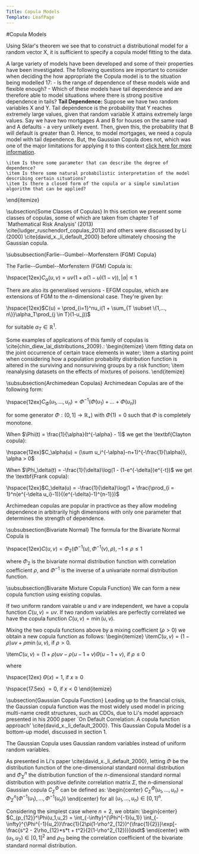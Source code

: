 ```yaml
---
Title: Copula Models
Template: LeafPage
---
```


#Copula Models

Using Sklar's theorem we see that to construct a distributional model for a random vector X, it is sufficient to specify a copula model fitting to the data. 

A large variety of models have been developed and some of their properties have been investigated. The following questions are important to consider when deciding the how appropriate the Copula model is to the situation being modelled 17:
	- Is the range of dependence of these models wide and flexible enough?
	- Which of these models have tail dependence and are therefore able to model situations where there is strong positive dependence in tails?
	**Tail Dependence:** Suppose we have two random variables X and Y. Tail dependence is the probability that Y reaches extremely large values, given that random variable X attains extremely large values.
	Say we have two mortgages A and B for houses on the same road and A defaults - a very unlikely event. Then, given this, the probability that B will default is greater than 0. Hence, to model mortgages, we need a copula model with tail dependence. But, the Gaussian Copula does not, which was one of the major limitations for applying it to this context [click here for more information](http://db716.user.srcf.net/eim/course/finance/cdos/cdoeffectsdylan).

	
	
	\item Is there some parameter that can describe the degree of dependence?
	\item Is there some natural probabilistic interpretation of the model describing certain situations?
	\item Is there a closed form of the copula or a simple simulation algorithm that can be applied? 
\end{itemize}	

\subsection{Some Classes of Copulas}
In this section we present some classes of copulas, some of which are taken from chapter 1 of `Mathematical Risk Analysis' (2013) \cite{ludger_ruschendorf_copulas_2013} and others were discussed by Li (2000) \cite{david_x._li_default_2000} before ultimately choosing the Gaussian copula.

\subsubsection{Farlie--Gumbel--Morfenstern (FGM) Copula}

The Farlie--Gumbel--Morfenstern (FGM) Copula is:

\hspace{12ex}$C_\alpha(u,v) = uv(1 + \alpha(1-u)(1-v)), |\alpha| \leq 1$

There are also its generalised versions - EFGM copulas, which are extensions of FGM to the $n$-dimensional case. They're given by:

\hspace{12ex}$C(u) = \prod_{i=1}^nu_i(1 + \sum_{T \subset \{1,..., n\}}\alpha_T\prod_{j \in T}(1-u_j))$ 

for suitable $\alpha_T \in \mathbb{R}^1.$

Some examples of applications of this family of copulas is  \cite{chin_diew_lai_distributions_2009}.: 
\begin{itemize}
	\item fitting data on the joint occurrence of certain trace elements in water;
	\item a starting point when considering how a population probability distribution function is altered in the surviving and nonsurviving groups by a risk function;
	\item reanalysing
	datasets on the effects of mixtures of
	poisons.
\end{itemize}

\subsubsection{Archimedean Copulas}
Archimedean Copulas are of the following form:

\hspace{12ex}$C_{\Phi}(u_1,...,u_n) = \Phi^{-1}(\Phi(u_1) + ... + \Phi(u_n))$

for some generator $\Phi: (0,1] \rightarrow \mathbb{R}_+)$ with $\Phi(1) = 0$ such that $\Phi$ is completely monotone. 

When $\Phi(t) = \frac{1}{\alpha}(t^{-\alpha} - 1)$ we get the \textbf{Clayton copula}:

\hspace{12ex}$C_\alpha(u) = (\sum u_i^{-\alpha}-n+1)^{-\frac{1}{\alpha}}, \alpha > 0$

When $\Phi_\delta(t) = -\frac{1}{\delta}\log(1 - (1-e^{-\delta})e^{-t})$ we get the \textbf{Frank copula}:

\hspace{12ex}$C_\delta(u) = -\frac{1}{\delta}\log(1 + \frac{\prod_{i = 1}^n(e^{-\delta u_i}-1)}{(e^{-\delta}-1)^{n-1}})$

Archimedean copulas are popular in practivce as they allow modeling dependence in arbitrarily high dimensions with only one parameter that determines the strength of dependence.

\subsubsection{Bivariate Normal}
The formula for the Bivariate Normal Copula is 

\hspace{12ex}$C(u,v) = \Phi_2(\Phi^{-1}(u), \Phi^{-1}(v), \rho), -1 \leq \rho \leq 1$

where $\Phi_2$ is the bivariate normal distribution function with correlation coefficient $\rho$, and $\Phi^{-1}$ is the inverse of a univariate normal distribution function. 

\subsubsection{Bivaraite Mixture Copula Function}
We can form a new copula function using existing copulas. 

If two uniform random vairable $u$ and $v$ are independent, we have a copula function $C(u,v) = uv$. If two random variables are perfectly correlated we have the copula function $C(u, v) = \min(u,v)$. 

Mixing the two copula functions above by a mixing coefficient ($\rho > 0$) we obtain a new copula function as follows:
\begin{itemize}
\item$C(u,v) = (1 - \rho)uv + \rho \min(u,v)$, if $\rho > 0$. 

\item$C(u,v) = (1+\rho)uv - \rho(u - 1 + v)\Theta(u - 1 +v)$, if $\rho \leq 0$

where 

\hspace{12ex} $\Theta(x) = 1$, if $x \geq 0$

\hspace{17.5ex} $= 0$, if $x < 0$
\end{itemize}

\subsection{Gaussian Copula Function}
Leading up to the financial crisis, the Gaussian copula function was the most widely used model in pricing multi-name credit structures, such as CDOs, due to Li's model approach presented in his 2000 paper `On Default Correlation: A copula function approach' \cite{david_x._li_default_2000}. This Gaussian Copula Model is a bottom-up model, discussed in section 1.  

The Gaussian Copula uses Gaussian random variables instead of uniform random variables.

As presented in Li's paper \cite{david_x._li_default_2000}, letting $\Phi$ be the distribution function of the one-dimensional standard normal distribution and $\Phi_\Sigma^n$ the distribution function of the $n$-dimensional standard normal distribution with positive definite correlation matrix $\Sigma$, the $n$-dimensional Gaussian copula $C_\Sigma^\Phi$ can be defined as:
\begin{center}
	$C_\Sigma^\Phi(u_1, ..., u_n) = \Phi_\Sigma^n(\Phi^{-1}(u_1), ..., \Phi^{-1}(u_n))$
\end{center}
for all $(u_1, ..., u_n) \in [0,1]^n$. 

Considering the simplest case where $n = 2$, we obtain:
\begin{center}
	$C_{p_{12}}^\Phi(u_1,u_2) = \int_{-\infty}^{\Phi^{-1}(u_1)} \int_{-\infty}^{\Phi^{-1}(u_2)}\frac{1}{2\pi(1-\rho^2_{12})^{\frac{1}{2}}}\exp[-\frac{s^2 - 2\rho_{12}*s*t + t^2}{2(1-\rho^2_{12})}]dsdt$
\end{center}
with $(u_1, u_2) \in [0,1]^2$ and $\rho_{12}$ being the correlation coefficient of the bivariate standard normal distribution.
